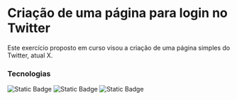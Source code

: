 # Criação de uma página para login no Twitter

Este exercício proposto em curso visou a criação de uma página simples do Twitter, atual X.

### Tecnologias
![Static Badge](https://img.shields.io/badge/HTML5-black?style=flat&logo=HTML5&logoColor=white&link=https%3A%2F%2Fx.com%2F%3Flang%3Dpt)
![Static Badge](https://img.shields.io/badge/CSS3-black?style=flat&logo=CSS3&logoColor=white&link=https%3A%2F%2Fx.com%2F%3Flang%3Dpt)
![Static Badge](https://img.shields.io/badge/Bootstrap-black?style=flat&logo=Bootstrap&logoColor=white&link=https%3A%2F%2Fx.com%2F%3Flang%3Dpt)
